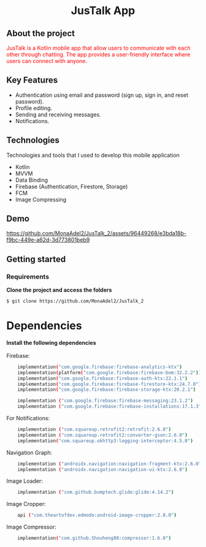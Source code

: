 <h1 align="center">
  JusTalk App
</h1>

## About the project

<p style="color: red;">
  JusTalk is a Kotlin mobile app that allow users to communicate with each other through chatting. The app provides a user-friendly interface where users can connect with anyone. 
</p>

## Key Features
- Authentication using email and password (sign up, sign in, and reset password).
- Profile editing. 
- Sending and receiving messages. 
- Notifications.
  

## Technologies

Technologies and tools that I used to develop this mobile application
- Kotlin
- MVVM
- Data Binding
- Firebase (Authentication, Firestore, Storage)
- FCM
- Image Compressing


## Demo

https://github.com/MonaAdel2/JusTalk_2/assets/96449268/e3bda18b-f9bc-449e-a62d-3d773801beb9


## Getting started

### Requirements

**Clone the project and access the folders**

```bash
$ git clone https://github.com/MonaAdel2/JusTalk_2
```

# Dependencies
**Install the following dependencies**</br></br>
Firebase:
```bash
    implementation("com.google.firebase:firebase-analytics-ktx")
    implementation(platform("com.google.firebase:firebase-bom:32.2.2"))
    implementation("com.google.firebase:firebase-auth-ktx:22.1.1")
    implementation("com.google.firebase:firebase-firestore-ktx:24.7.0")
    implementation("com.google.firebase:firebase-storage-ktx:20.2.1")

    implementation ("com.google.firebase:firebase-messaging:23.1.2")
    implementation ("com.google.firebase:firebase-installations:17.1.3")
```
For Notifications:
```bash
    implementation ("com.squareup.retrofit2:retrofit:2.6.0")
    implementation ("com.squareup.retrofit2:converter-gson:2.6.0")
    implementation("com.squareup.okhttp3:logging-interceptor:4.5.0")
```
Navigation Graph:
```bash
    implementation ("androidx.navigation:navigation-fragment-ktx:2.6.0")
    implementation ("androidx.navigation:navigation-ui-ktx:2.6.0")
```
Image Loader:
```bash
    implementation ("com.github.bumptech.glide:glide:4.14.2")
```
Image Cropper:
```bash
    api ("com.theartofdev.edmodo:android-image-cropper:2.8.0")
```
Image Compressor:
```bash
    implementation("com.github.Shouheng88:compressor:1.6.0")
```

